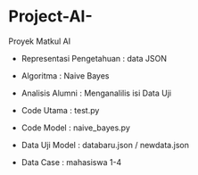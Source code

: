 # Project-AI-
Proyek Matkul AI

- Representasi Pengetahuan : data JSON
- Algoritma : Naive Bayes

- Analisis Alumni : Menganalilis isi Data Uji


- Code Utama          : test.py
- Code Model          : naive_bayes.py
- Data Uji Model      : databaru.json / newdata.json
- Data Case           : mahasiswa 1-4
